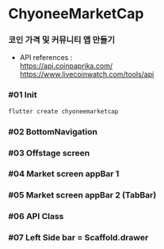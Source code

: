 # ChyoneeMarketCap

### 코인 가격 및 커뮤니티 앱 만들기

- API references : </br>
    https://api.coinpaprika.com/ </br>
    https://www.livecoinwatch.com/tools/api

### #01 Init

```bash
flutter create chyoneemarketcap
```

### #02 BottomNavigation

### #03 Offstage screen

### #04 Market screen appBar 1

### #05 Market screen appBar 2 (TabBar)

### #06 API Class

### #07 Left Side bar = Scaffold.drawer